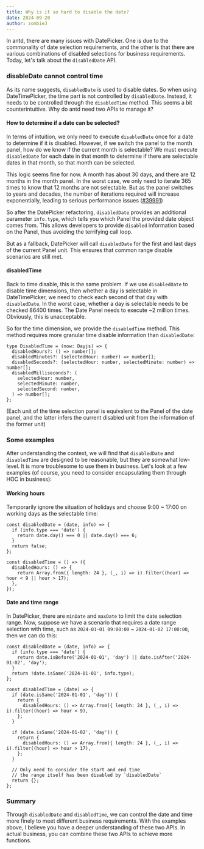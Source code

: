 ```yaml
---
title: Why is it so hard to disable the date?
date: 2024-09-20
author: zombieJ
---
```


In antd, there are many issues with DatePicker. One is due to the commonality of date selection requirements, and the other is that there are various combinations of disabled selections for business requirements. Today, let's talk about the `disabledDate` API.

### disableDate cannot control time

As its name suggests, `disabledDate` is used to disable dates. So when using DateTimePicker, the time part is not controlled by `disabledDate`. Instead, it needs to be controlled through the `disabledTime` method. This seems a bit counterintuitive. Why do antd need two APIs to manage it?

#### How to determine if a date can be selected?

In terms of intuition, we only need to execute `disabledDate` once for a date to determine if it is disabled. However, if we switch the panel to the month panel, how do we know if the current month is selectable? We must execute `disabledDate` for each date in that month to determine if there are selectable dates in that month, so that month can be selected.

This logic seems fine for now. A month has about 30 days, and there are 12 months in the month panel. In the worst case, we only need to iterate 365 times to know that 12 months are not selectable. But as the panel switches to years and decades, the number of iterations required will increase exponentially, leading to serious performance issues ([#39991](https://github.com/ant-design/ant-design/issues/39991))

So after the DatePicker refactoring, `disabledDate` provides an additional parameter `info.type`, which tells you which Panel the provided date object comes from. This allows developers to provide `disabled` information based on the Panel, thus avoiding the terrifying call loop.

But as a fallback, DatePicker will call `disabledDate` for the first and last days of the current Panel unit. This ensures that common range disable scenarios are still met.

#### disabledTime

Back to time disable, this is the same problem. If we use `disabledDate` to disable time dimensions, then whether a day is selectable in DateTimePicker, we need to check each second of that day with `disabledDate`. In the worst case, whether a day is selectable needs to be checked 86400 times. The Date Panel needs to execute ~2 million times. Obviously, this is unacceptable.

So for the time dimension, we provide the `disabledTime` method. This method requires more granular time disable information than `disabledDate`:

```tsx
type DisabledTime = (now: Dayjs) => {
  disabledHours?: () => number[];
  disabledMinutes?: (selectedHour: number) => number[];
  disabledSeconds?: (selectedHour: number, selectedMinute: number) => number[];
  disabledMilliseconds?: (
    selectedHour: number,
    selectedMinute: number,
    selectedSecond: number,
  ) => number[];
};
```

(Each unit of the time selection panel is equivalent to the Panel of the date panel, and the latter infers the current disabled unit from the information of the former unit)

### Some examples

After understanding the context, we will find that `disabledDate` and `disabledTime` are designed to be reasonable, but they are somewhat low-level. It is more troublesome to use them in business. Let's look at a few examples (of course, you need to consider encapsulating them through HOC in business):

#### Working hours

Temporarily ignore the situation of holidays and choose 9:00 ~ 17:00 on working days as the selectable time:

```tsx
const disabledDate = (date, info) => {
  if (info.type === 'date') {
    return date.day() === 0 || date.day() === 6;
  }
  return false;
};

const disabledTime = () => ({
  disabledHours: () => {
    return Array.from({ length: 24 }, (_, i) => i).filter((hour) => hour < 9 || hour > 17);
  },
});
```

#### Date and time range

In DatePicker, there are `minDate` and `maxDate` to limit the date selection range. Now, suppose we have a scenario that requires a date range selection with time, such as `2024-01-01 09:00:00` ~ `2024-01-02 17:00:00`, then we can do this:

```tsx
const disabledDate = (date, info) => {
  if (info.type === 'date') {
    return date.isBefore('2024-01-01', 'day') || date.isAfter('2024-01-02', 'day');
  }
  return !date.isSame('2024-01-01', info.type);
};

const disabledTime = (date) => {
  if (date.isSame('2024-01-01', 'day')) {
    return {
      disabledHours: () => Array.from({ length: 24 }, (_, i) => i).filter((hour) => hour < 9),
    };
  }

  if (date.isSame('2024-01-02', 'day')) {
    return {
      disabledHours: () => Array.from({ length: 24 }, (_, i) => i).filter((hour) => hour > 17),
    };
  }

  // Only need to consider the start and end time
  // the range itself has been disabled by `disabledDate`
  return {};
};
```

### Summary

Through `disabledDate` and `disabledTime`, we can control the date and time more finely to meet different business requirements. With the examples above, I believe you have a deeper understanding of these two APIs. In actual business, you can combine these two APIs to achieve more functions.
